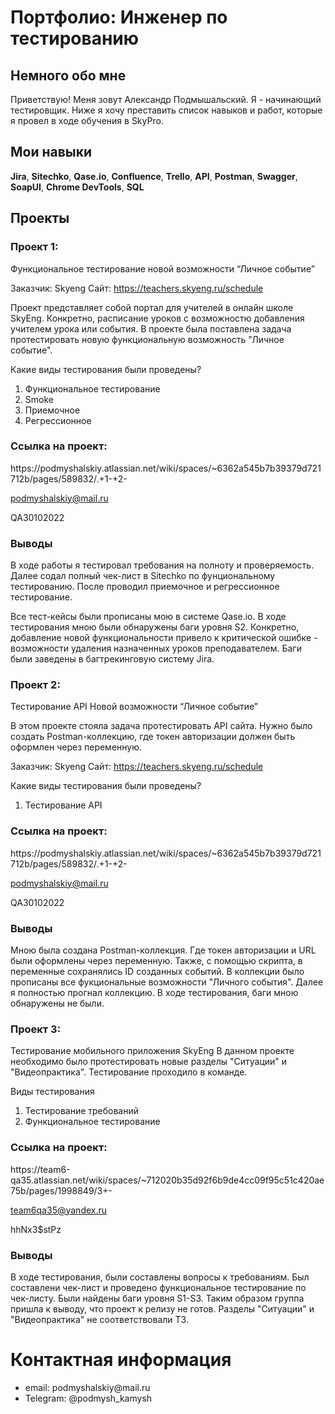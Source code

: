 <h1>Портфолио: Инженер по тестированию</h1>
<h2>Немного обо мне</h2>
Приветствую! Меня зовут Александр Подмышальский. Я - начинающий тестировщик. Ниже я хочу преставить список навыков и работ, которые я провел в ходе обучения в SkyPro.

<h2>Мои навыки</h2>
<strong>Jira</strong>, <strong>Sitechko</strong>, <strong>Qase.io</strong>, <strong>Confluence</strong>, <strong>Trello</strong>,
<strong>API</strong>, <strong>Postman</strong>, <strong>Swagger</strong>, <strong>SoapUI</strong>, <strong>Chrome DevTools</strong>, <strong>SQL</strong>

<h2>Проекты</h2>
<h3>Проект 1:</h3>
Функциональное тестирование новой возможности “Личное событие”

Заказчик: Skyeng
Сайт: https://teachers.skyeng.ru/schedule

Проект представляет собой портал для учителей в онлайн школе SkyEng. Конкретно, расписание уроков с возможностю добавления учителем урока или события. В проекте была поставлена задача протестировать новую функциональную возможность "Личное событие". 

Какие виды тестирования были проведены?
<ol>
  <li>Функциональное тестирование</li>
  <li>Smoke</li>
  <li>Приемочное</li>
  <li>Регрессионное</li>
</ol>
<h3>Ссылка на проект:</h3>
https://podmyshalskiy.atlassian.net/wiki/spaces/~6362a545b7b39379d721712b/pages/589832/.+1-+2-

podmyshalskiy@mail.ru

QA30102022

<h3>Выводы</h3>
В ходе работы я тестировал требования на полноту и проверяемость. Далее содал полный чек-лист в Sitechko по фунциональному тестированию. После проводил приемочное и регрессионное тестирование. <p></p>Все тест-кейсы были прописаны мою в системе Qase.io. В ходе тестирования мною были обнаружены баги уровня S2. Конкретно, добавление новой функциональности привело к критической ошибке - возможности удаления назначенных уроков преподавателем. Баги были заведены в багтрекинговую систему Jira.</p>

<h3>Проект 2:</h3>
Тестирование API Новой возможности “Личное событие”

В этом проекте стояла задача протестировать API сайта. Нужно было создать Postman-коллекцию, где токен авторизации должен быть оформлен через переменную. 

Заказчик: Skyeng
Сайт: https://teachers.skyeng.ru/schedule

Какие виды тестирования были проведены?
<ol>
  <li>Тестирование API</li>
</ol>
<h3>Ссылка на проект:</h3>
https://podmyshalskiy.atlassian.net/wiki/spaces/~6362a545b7b39379d721712b/pages/589832/.+1-+2-

podmyshalskiy@mail.ru

QA30102022

<h3>Выводы</h3>
Мною была создана Postman-коллекция. Где токен авторизации и URL были оформлены через переменную. Также, с помощью скрипта, в переменные сохранялись ID созданных событий. В коллекции было прописаны все фукциональные возможности "Личного события". Далее я полностью прогнал коллекцию. В ходе тестирования, баги мною обнаружены не были.

<h3>Проект 3:</h3>
Тестирование мобильного приложения SkyEng
В данном проекте необходимо было протестировать новые разделы "Ситуации" и "Видеопрактика". Тестирование проходило в команде.


Виды тестирования
<ol>
  <li>Тестирование требований</li>
  <li>Функциональное тестирование</li>
</ol>
<h3>Ссылка на проект:</h3>
https://team6-qa35.atlassian.net/wiki/spaces/~712020b35d92f6b9de4cc09f95c51c420ae75b/pages/1998849/3+-

team6qa35@yandex.ru


hhNx3$stPz

<h3>Выводы</h3>
В ходе тестирования, были составлены вопросы к требованиям. Был составлени чек-лист и проведено функциональное тестирование по чек-листу. Были найдены баги уровня S1-S3. Таким образом группа пришла к выводу, что проект к релизу не готов. Разделы "Ситуации" и "Видеопрактика" не соответствовали ТЗ.

<h1>Контактная информация</h1>
<ul>
  <li>email: podmyshalskiy@mail.ru</li>
  <li>Telegram: @podmysh_kamysh</li>
</ul>
